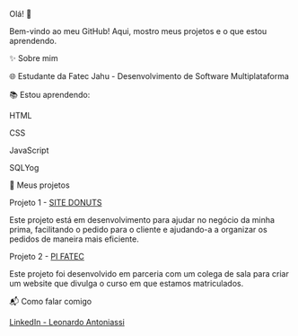Olá! 👋

Bem-vindo ao meu GitHub! Aqui, mostro meus projetos e o que estou aprendendo.

✨ Sobre mim

🌐 Estudante da Fatec Jahu - Desenvolvimento de Software Multiplataforma

📚 Estou aprendendo:

HTML

CSS

JavaScript

SQLYog

🔗 Meus projetos

Projeto 1 - [SITE DONUTS](https://leoantoniassi.github.io/site-donuts/)

Este projeto está em desenvolvimento para ajudar no negócio da minha prima, facilitando o pedido para o cliente e ajudando-a a organizar os pedidos de maneira mais eficiente.

Projeto 2 - [PI FATEC](https://github.com/oVeronezi/PI-FATEC)

Este projeto foi desenvolvido em parceria com um colega de sala para criar um website que divulga o curso em que estamos matriculados.

📬 Como falar comigo

[LinkedIn - Leonardo Antoniassi](https://www.linkedin.com/in/leonardo-antoniassi-46084a322/)
